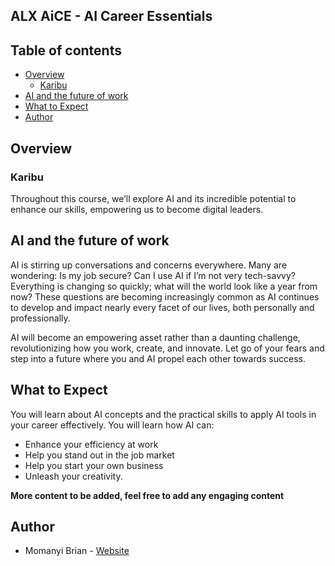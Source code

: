 ## ALX AiCE - AI Career Essentials

## Table of contents

- [Overview](#overview)
  - [Karibu](#karibu)
- [AI and the future of work](#ai-and-the-future-of-work)
- [What to Expect](#what-to-expect)
- [Author](#author)

## Overview

### Karibu
Throughout this course, we’ll explore AI and its incredible potential to enhance our skills, empowering us to become digital leaders.

## AI and the future of work
AI is stirring up conversations and concerns everywhere. Many are wondering: Is my job secure? Can I use AI if I’m not very tech-savvy? Everything is changing so quickly; what will the world look like a year from now? These questions are becoming increasingly common as AI continues to develop and impact nearly every facet of our lives, both personally and professionally.

AI will become an empowering asset rather than a daunting challenge, revolutionizing how you work, create, and innovate. Let go of your fears and step into a future where you and AI propel each other towards success.

## What to Expect
You will learn about AI concepts and the practical skills to apply AI tools in your career effectively. You will learn how AI can:

- Enhance your efficiency at work
- Help you stand out in the job market
- Help you start your own business
- Unleash your creativity.

**More content to be added, feel free to add any engaging content**

## Author

- Momanyi Brian - [Website](https://portfolio-momanyi-brian.vercel.app)